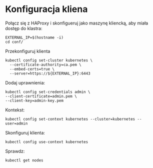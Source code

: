# Konfiguracja kliena
Połącz się z HAProxy i skonfigueruj jako maszynę kliencką, aby miała dostęp do klastra:
```
EXTERNAL_IP=$(hostname -i)
cd conf/
```
Przekonfiguruj klienta
```
kubectl config set-cluster kubernetes \
  --certificate-authority=ca.pem \
  --embed-certs=true \
  --server=https://${EXTERNAL_IP}:6443
```
Dodaj uprawnienia:
```
kubectl config set-credentials admin \
--client-certificate=admin.pem \
--client-key=admin-key.pem
```
Kontekst:
```
kubectl config set-context kubernetes --cluster=kubernetes --user=admin
```
Skonfiguruj klienta:
```
kubectl config use-context kubernetes
```
Sprawdz:
```
kubectl get nodes
```
